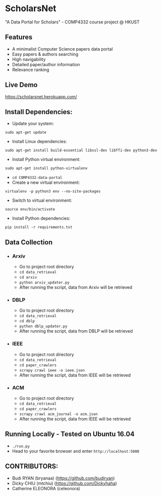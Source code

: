 # ScholarsNet
"A Data Portal for Scholars" - COMP4332 course project @ HKUST

## Features
- A minimalist Computer Science papers data portal
- Easy papers & authors searching
- High navigability
- Detailed paper/author information
- Relevance ranking

## Live Demo
https://scholarsnet.herokuapp.com/

## Install Dependencies:
- Update your system:

`sudo apt-get update`
- Install Linux dependencies: 

`sudo apt-get install build-essential libssl-dev libffi-dev python3-dev`
- Install Python virtual environment: 

`sudo apt-get install python-virtualenv`
- `cd COMP4332-data-portal`
- Create a new virtual environment: 

`virtualenv -p python3 env --no-site-packages`
- Switch to virtual environment: 

`source env/bin/activate`
- Install Python dependencies: 

`pip install -r requirements.txt`

## Data Collection
- ### Arxiv
    - Go to project root directory
    - `cd data_retrieval`
    - `cd arxiv`
    - `python arxiv_updater.py`
    - After running the script, data from Arxiv will be retrieved
- ### DBLP
    - Go to project root directory
    - `cd data_retrieval`
    - `cd dblp`
    - `python dblp_updater.py`
    - After running the script, data from DBLP will be retrieved
- ### IEEE
    - Go to project root directory
    - `cd data_retrieval`
    - `cd paper_crawlers`
    - `scrapy crawl ieee -o ieee.json`
    - After running the script, data from IEEE will be retrieved
- ### ACM
    - Go to project root directory
    - `cd data_retrieval`
    - `cd paper_crawlers`
    - `scrapy crawl acm_journal -o acm.json`
    - After running the script, data from IEEE will be retrieved


## Running Locally - Tested on Ubuntu 16.04
- `./run.py`
- Head to your favorite browser and enter `http://localhost:5000`

## CONTRIBUTORS:
- Budi RYAN (bryanaa) (https://github.com/budiryan)
- Dicky CHIU (mtchiu) (https://github.com/Dickyhaha)
- Catherine ELEONORA (celeonora)

